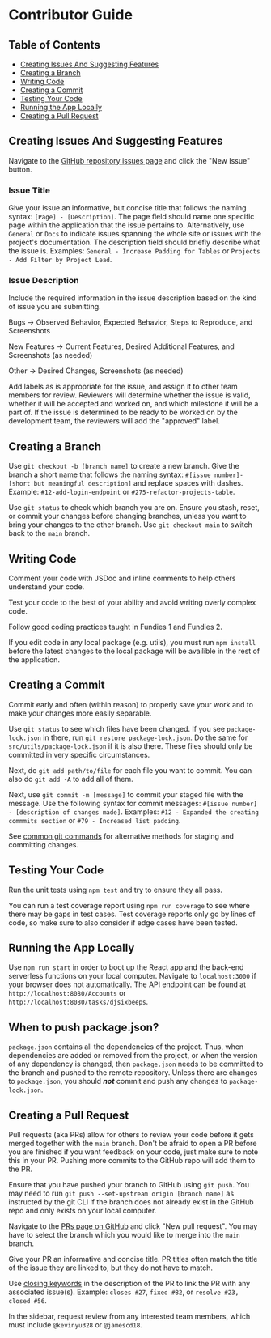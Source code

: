 # Contributor Guide

## Table of Contents

- [Creating Issues And Suggesting Features](https://github.com/Levent-Batakci/Gamified-Calendar/blob/main/docs/ContributorGuide.md#creating-issues-and-suggesting-features)
- [Creating a Branch](https://github.com/Levent-Batakci/Gamified-Calendar/blob/main/docs/ContributorGuide.md#creating-a-branch)
- [Writing Code](https://github.com/Levent-Batakci/Gamified-Calendar/blob/main/docs/ContributorGuide.md#writing-code)
- [Creating a Commit](https://github.com/Levent-Batakci/Gamified-Calendar/blob/main/docs/ContributorGuide.md#creating-a-commit)
- [Testing Your Code](https://github.com/Levent-Batakci/Gamified-Calendar/blob/main/docs/ContributorGuide.md#testing-your-code)
- [Running the App Locally](https://github.com/Levent-Batakci/Gamified-Calendar/blob/main/docs/ContributorGuide.md#running-the-app-locally)
- [Creating a Pull Request](https://github.com/Levent-Batakci/Gamified-Calendar/blob/main/docs/ContributorGuide.md#creating-a-pull-request)

## Creating Issues And Suggesting Features

Navigate to the [GitHub repository issues page](https://github.com/Levent-Batakci/Gamified-Calendar/issues) and click the "New Issue" button.

### Issue Title

Give your issue an informative, but concise title that follows the naming syntax: `[Page] - [Description]`.
The page field should name one specific page within the application that the issue pertains to.
Alternatively, use `General` or `Docs` to indicate issues spanning the whole site or issues with the project's documentation.
The description field should briefly describe what the issue is.
Examples: `General - Increase Padding for Tables` or `Projects - Add Filter by Project Lead`.

### Issue Description

Include the required information in the issue description based on the kind of issue you are submitting.

Bugs -> Observed Behavior, Expected Behavior, Steps to Reproduce, and Screenshots

New Features -> Current Features, Desired Additional Features, and Screenshots (as needed)

Other -> Desired Changes, Screenshots (as needed)

Add labels as is appropriate for the issue, and assign it to other team members for review.
Reviewers will determine whether the issue is valid, whether it will be accepted and worked on, and which milestone it will be a part of.
If the issue is determined to be ready to be worked on by the development team, the reviewers will add the "approved" label.

## Creating a Branch

Use `git checkout -b [branch name]` to create a new branch.
Give the branch a short name that follows the naming syntax: `#[issue number]-[short but meaningful description]` and replace spaces with dashes.
Example: `#12-add-login-endpoint` or `#275-refactor-projects-table`.

Use `git status` to check which branch you are on.
Ensure you stash, reset, or commit your changes before changing branches, unless you want to bring your changes to the other branch.
Use `git checkout main` to switch back to the `main` branch.

## Writing Code

Comment your code with JSDoc and inline comments to help others understand your code.

Test your code to the best of your ability and avoid writing overly complex code.

Follow good coding practices taught in Fundies 1 and Fundies 2.

If you edit code in any local package (e.g. utils), you must run `npm install` before the latest changes to the local package will be availible in the rest of the application.

## Creating a Commit

Commit early and often (within reason) to properly save your work and to make your changes more easily separable.

Use `git status` to see which files have been changed. If you see `package-lock.json` in there, run `git restore package-lock.json`. Do the same for `src/utils/package-lock.json` if it is also there. These files should only be committed in very specific circumstances.

Next, do `git add path/to/file` for each file you want to commit. You can also do `git add -A` to add all of them.

Next, use `git commit -m [message]` to commit your staged file with the message.
Use the following syntax for commit messages: `#[issue number] - [description of changes made]`.
Examples: `#12 - Expanded the creating commmits section` or `#79 - Increased list padding`.

See [common git commands]([https://github.com/Northeastern-Electric-Racing/PM-Dashboard-v2#onboarding](https://github.com/Levent-Batakci/Gamified-Calendar/blob/main/README.md)) for alternative methods for staging and committing changes.

## Testing Your Code

Run the unit tests using `npm test` and try to ensure they all pass.

You can run a test coverage report using `npm run coverage` to see where there may be gaps in test cases.
Test coverage reports only go by lines of code, so make sure to also consider if edge cases have been tested.

## Running the App Locally

Use `npm run start` in order to boot up the React app and the back-end serverless functions on your local computer.
Navigate to `localhost:3000` if your browser does not automatically.
The API endpoint can be found at `http://localhost:8080/Accounts` or `http://localhost:8080/tasks/djsixbeeps`.

## When to push package.json?

`package.json` contains all the dependencies of the project. 
Thus, when dependencies are added or removed from the project, or when the version of any dependency is changed, then `package.json` needs to be committed to the branch and pushed to the remote repository.
Unless there are changes to `package.json`, you should **_not_** commit and push any changes to `package-lock.json`.

## Creating a Pull Request

Pull requests (aka PRs) allow for others to review your code before it gets merged together with the `main` branch.
Don't be afraid to open a PR before you are finished if you want feedback on your code, just make sure to note this in your PR.
Pushing more commits to the GitHub repo will add them to the PR.

Ensure that you have pushed your branch to GitHub using `git push`.
You may need to run `git push --set-upstream origin [branch name]` as instructed by the git CLI if the branch does not already exist in the GitHub repo and only exists on your local computer.

Navigate to the [PRs page on GitHub](https://github.com/Levent-Batakci/Gamified-Calendar/pulls) and click "New pull request".
You may have to select the branch which you would like to merge into the `main` branch.

Give your PR an informative and concise title.
PR titles often match the title of the issue they are linked to, but they do not have to match.

Use [closing keywords](https://docs.github.com/en/github/managing-your-work-on-github/linking-a-pull-request-to-an-issue) in the description of the PR to link the PR with any associated issue(s).
Example: `closes #27`, `fixed #82`, or `resolve #23, closed #56`.

In the sidebar, request review from any interested team members, which must include `@kevinyu328` or `@jamescd18`.
